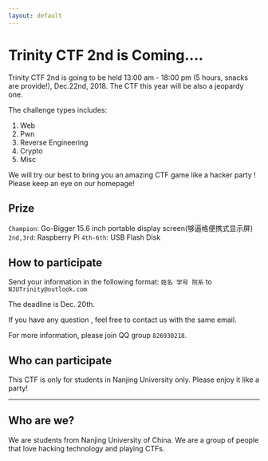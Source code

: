 ```yaml
---
layout: default
---
```


# Trinity CTF 2nd is Coming....

Trinity CTF 2nd is going to be held 13:00 am - 18:00 pm (5 hours, snacks are provide!), Dec.22nd, 2018. The CTF this year will be also a jeopardy one.

The challenge types includes:
1. Web
2. Pwn
3. Reverse Engineering
4. Crypto
5. Misc

We will try our best to bring you an amazing CTF game like a hacker party ! Please keep an eye on our homepage!

## Prize

`Champion`: Go-Bigger 15.6 inch portable display screen(够逼格便携式显示屏)
`2nd,3rd`: Raspberry Pi
`4th-6th`: USB Flash Disk

## How to participate

Send your information in the following format:
`姓名 学号 院系`
to `NJUTrinity@outlook.com`

The deadline is Dec. 20th.

If you have any question , feel free to contact us with the same email.

For more information, please join QQ group `826930218`.

## Who can participate

This CTF is only for students in Nanjing University only. Please enjoy it like a party!

* * *
## Who are we?

We are students from Nanjing University of China. We are a group of people that love hacking technology and playing CTFs.
